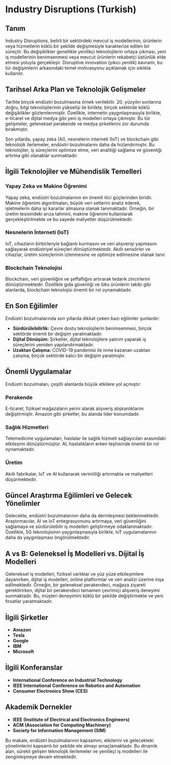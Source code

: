 # Industry Disruptions (Turkish)

## Tanım

Industry Disruptions, belirli bir sektördeki mevcut iş modellerinin, ürünlerin veya hizmetlerin köklü bir şekilde değişmesiyle karakterize edilen bir süreçtir. Bu değişiklikler genellikle yenilikçi teknolojilerin ortaya çıkması, yeni iş modellerinin benimsenmesi veya mevcut ürünlerin rekabetçi üstünlük elde etmesi yoluyla gerçekleşir. Disruptive innovation (yıkıcı yenilik) kavramı, bu tür değişimlerin arkasındaki temel motivasyonu açıklamak için sıklıkla kullanılır.

## Tarihsel Arka Plan ve Teknolojik Gelişmeler

Tarihte birçok endüstri bozulmasına örnek verilebilir. 20. yüzyılın sonlarına doğru, bilgi teknolojilerinin yükselişi ile birlikte, birçok sektörde köklü değişiklikler gözlemlenmiştir. Özellikle, internetin yaygınlaşmasıyla birlikte, e-ticaret ve dijital medya gibi yeni iş modelleri ortaya çıkmıştır. Bu tür gelişmeler, geleneksel perakende ve medya şirketlerini zor durumda bırakmıştır.

Son yıllarda, yapay zeka (AI), nesnelerin interneti (IoT) ve blockchain gibi teknolojik ilerlemeler, endüstri bozulmalarını daha da hızlandırmıştır. Bu teknolojiler, iş süreçlerini optimize etme, veri analitiği sağlama ve güvenliği artırma gibi olanaklar sunmaktadır.

## İlgili Teknolojiler ve Mühendislik Temelleri

### Yapay Zeka ve Makine Öğrenimi

Yapay zeka, endüstri bozulmalarının en önemli itici güçlerinden biridir. Makine öğrenimi algoritmaları, büyük veri setlerini analiz ederek, işletmelerin daha iyi kararlar almasına olanak tanımaktadır. Örneğin, bir üretim tesisindeki arıza tahmini, makine öğrenimi kullanılarak gerçekleştirilmekte ve bu sayede maliyetler düşürülmektedir.

### Nesnelerin İnterneti (IoT)

IoT, cihazların birbirleriyle bağlantı kurmasını ve veri alışverişi yapmasını sağlayarak endüstriyel süreçleri dönüştürmektedir. Akıllı sensörler ve cihazlar, üretim süreçlerinin izlenmesine ve optimize edilmesine olanak tanır.

### Blockchain Teknolojisi

Blockchain, veri güvenliğini ve şeffaflığını artırarak tedarik zincirlerini dönüştürmektedir. Özellikle gıda güvenliği ve lüks ürünlerin takibi gibi alanlarda, blockchain teknolojisi önemli bir rol oynamaktadır.

## En Son Eğilimler

Endüstri bozulmalarında son yıllarda dikkat çeken bazı eğilimler şunlardır:

- **Sürdürülebilirlik:** Çevre dostu teknolojilerin benimsenmesi, birçok sektörde önemli bir değişim yaratmaktadır.
- **Dijital Dönüşüm:** Şirketler, dijital teknolojilere yatırım yaparak iş süreçlerini yeniden yapılandırmaktadır.
- **Uzaktan Çalışma:** COVID-19 pandemisi ile ivme kazanan uzaktan çalışma, birçok sektörde kalıcı bir değişim yaratmıştır.

## Önemli Uygulamalar

Endüstri bozulmaları, çeşitli alanlarda büyük etkilere yol açmıştır:

### Perakende

E-ticaret, fiziksel mağazaların yerini alarak alışveriş alışkanlıklarını değiştirmiştir. Amazon gibi şirketler, bu alanda lider konumdadır.

### Sağlık Hizmetleri

Telemedicine uygulamaları, hastalar ile sağlık hizmeti sağlayıcıları arasındaki etkileşimi dönüştürmüştür. AI, hastalıkların erken teşhisinde önemli bir rol oynamaktadır.

### Üretim

Akıllı fabrikalar, IoT ve AI kullanarak verimliliği artırmakta ve maliyetleri düşürmektedir.

## Güncel Araştırma Eğilimleri ve Gelecek Yönelimler

Gelecekte, endüstri bozulmalarının daha da derinleşmesi beklenmektedir. Araştırmacılar, AI ve IoT entegrasyonunu artırmaya, veri güvenliğini sağlamaya ve sürdürülebilir iş modelleri geliştirmeye odaklanmaktadır. Özellikle, 5G teknolojisinin yaygınlaşmasıyla birlikte, IoT uygulamalarının daha da yaygınlaşması öngörülmektedir.

## A vs B: Geleneksel İş Modelleri vs. Dijital İş Modelleri

Geleneksel iş modelleri, fiziksel varlıklar ve yüz yüze etkileşimlere dayanırken, dijital iş modelleri, online platformlar ve veri analizi üzerine inşa edilmektedir. Örneğin, bir geleneksel perakendeci, mağaza ziyareti gerektirirken, dijital bir perakendeci tamamen çevrimiçi alışveriş deneyimi sunmaktadır. Bu, müşteri deneyimini köklü bir şekilde değiştirmekte ve yeni fırsatlar yaratmaktadır.

## İlgili Şirketler

- **Amazon**
- **Tesla**
- **Google**
- **IBM**
- **Microsoft**

## İlgili Konferanslar

- **International Conference on Industrial Technology**
- **IEEE International Conference on Robotics and Automation**
- **Consumer Electronics Show (CES)**

## Akademik Dernekler

- **IEEE (Institute of Electrical and Electronics Engineers)**
- **ACM (Association for Computing Machinery)**
- **Society for Information Management (SIM)**

Bu makale, endüstri bozulmalarının kapsamını, etkilerini ve gelecekteki yönelimlerini kapsamlı bir şekilde ele almayı amaçlamaktadır. Bu dinamik alan, sürekli gelişen teknolojik ilerlemeler ve yenilikçi iş modelleri ile zenginleşmeye devam etmektedir.